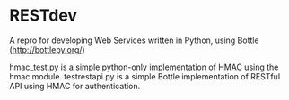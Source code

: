 RESTdev
=======
A repro for developing Web Services written in Python, using Bottle (http://bottlepy.org/)

hmac_test.py is a simple python-only implementation of HMAC using the hmac module.
testrestapi.py is a simple Bottle implementation of RESTful API using HMAC for authentication.